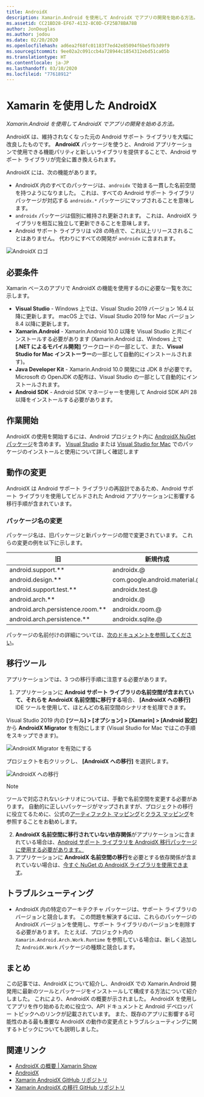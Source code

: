 ```yaml
---
title: AndroidX
description: Xamarin.Android を使用して AndroidX でアプリの開発を始める方法。
ms.assetid: CC21BD28-EF67-4132-8C0D-CF25B78BA78B
author: JonDouglas
ms.author: jodou
ms.date: 02/20/2020
ms.openlocfilehash: ad6ea2f68fc01183f7ed42e85094f6be5fb3d9f9
ms.sourcegitcommit: 9ee02a2c091ccb4a728944c1854312ebd51ca05b
ms.translationtype: HT
ms.contentlocale: ja-JP
ms.lasthandoff: 03/10/2020
ms.locfileid: "77618912"
---
```

# <a name="androidx-with-xamarin"></a>Xamarin を使用した AndroidX

_Xamarin.Android を使用して AndroidX でアプリの開発を始める方法。_

AndroidX は、維持されなくなった元の Android サポート ライブラリを大幅に改良したものです。 **AndroidX** パッケージを使うと、Android アプリケーションで使用できる機能パリティと新しいライブラリを提供することで、Android サポート ライブラリが完全に置き換えられます。

AndroidX には、次の機能があります。

- AndroidX 内のすべてのパッケージは、`androidx` で始まる一貫した名前空間を持つようになりました。 これは、すべての Android サポート ライブラリ パッケージが対応する `androidx.*` パッケージにマップされることを意味します。
- `androidx` パッケージは個別に維持され更新されます。 これは、AndroidX ライブラリを相互に独立して更新できることを意味します。
- Android サポート ライブラリは v28 の時点で、これ以上リリースされることはありません。 代わりにすべての開発が `androidx` に含まれます。

![AndroidX ロゴ](~/android/platform/androidx-images/AndroidXLogo.png)

## <a name="requirements"></a>必要条件

Xamarin ベースのアプリで AndroidX の機能を使用するのに必要な一覧を次に示します。

- **Visual Studio** - Windows 上では、Visual Studio 2019 バージョン 16.4 以降に更新します。 macOS 上では、Visual Studio 2019 for Mac バージョン 8.4 以降に更新します。
- **Xamarin.Android** - Xamarin.Android 10.0 以降を Visual Studio と共にインストールする必要があります (Xamarin.Android は、Windows 上で **[.NET によるモバイル開発]** ワークロードの一部として、また、**Visual Studio for Mac インストーラー**の一部として自動的にインストールされます)。
- **Java Developer Kit** - Xamarin.Android 10.0 開発には JDK 8 が必要です。 Microsoft の OpenJDK の配布は、Visual Studio の一部として自動的にインストールされます。
- **Android SDK** - Android SDK マネージャーを使用して Android SDK API 28 以降をインストールする必要があります。

## <a name="get-started"></a>作業開始

AndroidX の使用を開始するには、Android プロジェクト内に [AndroidX NuGet パッケージ](https://www.nuget.org/packages?q=Tags%3A%22AndroidX%22+Authors%3A%22Microsoft%22)を含めます。 [Visual Studio](https://docs.microsoft.com/nuget/quickstart/install-and-use-a-package-in-visual-studio) または [Visual Studio for Mac](https://docs.microsoft.com/nuget/quickstart/install-and-use-a-package-in-visual-studio-mac) でのパッケージのインストールと使用について詳しく確認します

## <a name="behavior-changes"></a>動作の変更

AndroidX は Android サポート ライブラリの再設計であるため、Android サポート ライブラリを使用してビルドされた Android アプリケーションに影響する移行手順が含まれています。

### <a name="package-name-change"></a>パッケージ名の変更
パッケージ名は、旧パッケージと新パッケージの間で変更されています。 これらの変更の例を以下に示します。

| 旧                    | 新規作成                    |
| ---------------------- | ---------------------- |
| android.support.**     | androidx.@             |
| android.design.**      | com.google.android.material.@ |
| android.support.test.** | androidx.test.@       |
| android.arch.**        | androidx.@             |
| android.arch.persistence.room.** | androidx.room.@ |
| android.arch.persistence.** | androidx.sqlite.@ |

パッケージの名前付けの詳細については、[次のドキュメントを参照してください](https://developer.android.com/jetpack/androidx/migrate#artifact_mappings)。

## <a name="migration-tooling"></a>移行ツール

アプリケーションでは、3 つの移行手順に注意する必要があります。

1. アプリケーションに **Android サポート ライブラリの名前空間が含まれていて、それらを AndroidX 名前空間に移行する**場合、 **[AndroidX への移行]** IDE ツールを使用して、ほとんどの名前空間のシナリオを処理できます。 

Visual Studio 2019 内の **[ツール] > [オプション] > [Xamarin] > [Android 設定]** から **AndroidX Migrator** を有効にします (Visual Studio for Mac ではこの手順をスキップできます)。

![AndroidX Migrator を有効にする](~/android/platform/androidx-images/EnableAndroidXMigrator.png)

プロジェクトを右クリックし、 **[AndroidX への移行]** を選択します。

![AndroidX への移行](~/android/platform/androidx-images/MigrateToAndroidX.png)

> [!NOTE] 
> ツールで対応されないシナリオについては、手動で名前空間を変更する必要があります。 自動的に正しいパッケージがマップされますが、プロジェクトの移行に役立てるために、公式の[アーティファクト マッピング](https://developer.android.com/jetpack/androidx/migrate/artifact-mappings)と[クラス マッピング](https://developer.android.com/jetpack/androidx/migrate/class-mappings)を参照することをお勧めします。

2. **AndroidX 名前空間に移行されていない依存関係**がアプリケーションに含まれている場合は、[Android サポート ライブラリを AndroidX 移行パッケージに使用する必要があります。](https://www.nuget.org/packages/Xamarin.AndroidX.Migration)
3. アプリケーションに **AndroidX 名前空間の移行**を必要とする依存関係が含まれていない場合は、[今すぐ NuGet の AndroidX ライブラリを使用できます](https://www.nuget.org/packages?q=Tags%3A%22AndroidX%22+Authors%3A%22Microsoft%22)。

## <a name="troubleshooting"></a>トラブルシューティング

- AndroidX 内の特定のアーキテクチャ パッケージは、サポート ライブラリのバージョンと競合します。 この問題を解決するには、これらのパッケージの AndroidX バージョンを使用し、サポート ライブラリのバージョンを削除する必要があります。 たとえば、プロジェクト内の `Xamarin.Android.Arch.Work.Runtime` を参照している場合は、新しく追加した `AndroidX.Work` パッケージの種類と競合します。

## <a name="summary"></a>まとめ

この記事では、AndroidX について紹介し、AndroidX での Xamarin.Android 開発用に最新のツールとパッケージをインストールして構成する方法について紹介しました。 これにより、AndroidX の概要が示されました。 AndroidX を使用してアプリを作り始めるために役立つ、API ドキュメントと Android デベロッパー トピックへのリンクが記載されています。 また、既存のアプリに影響する可能性のある最も重要な AndroidX の動作の変更点とトラブルシューティングに関するトピックについても説明しました。

## <a name="related-links"></a>関連リンク

- [AndroidX の概要 | Xamarin Show](https://www.youtube.com/watch?v=M_l3RjTev5A)
- [AndroidX](https://developer.android.com/jetpack/androidx)
- [Xamarin AndroidX GitHub リポジトリ](https://github.com/xamarin/AndroidX)
- [Xamarin AndroidX の移行 GitHub リポジトリ](https://github.com/xamarin/XamarinAndroidXMigration)

